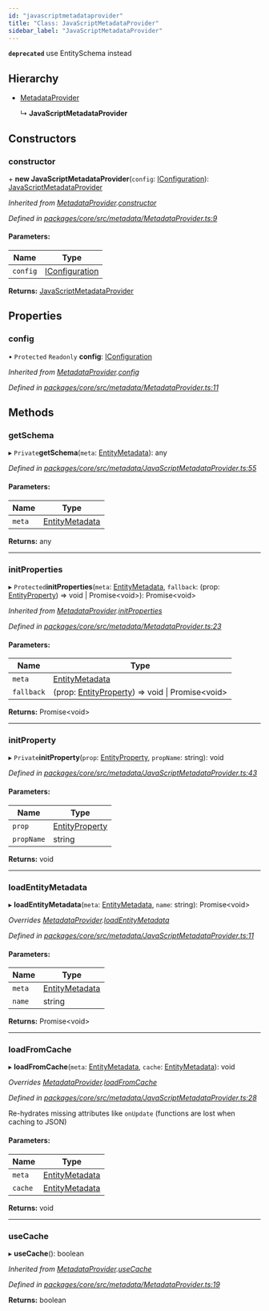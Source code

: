 ```yaml
---
id: "javascriptmetadataprovider"
title: "Class: JavaScriptMetadataProvider"
sidebar_label: "JavaScriptMetadataProvider"
---
```


**`deprecated`** use EntitySchema instead

## Hierarchy

* [MetadataProvider](metadataprovider.md)

  ↳ **JavaScriptMetadataProvider**

## Constructors

### constructor

\+ **new JavaScriptMetadataProvider**(`config`: [IConfiguration](../interfaces/iconfiguration.md)): [JavaScriptMetadataProvider](javascriptmetadataprovider.md)

*Inherited from [MetadataProvider](metadataprovider.md).[constructor](metadataprovider.md#constructor)*

*Defined in [packages/core/src/metadata/MetadataProvider.ts:9](https://github.com/mikro-orm/mikro-orm/blob/18b580bb42/packages/core/src/metadata/MetadataProvider.ts#L9)*

#### Parameters:

Name | Type |
------ | ------ |
`config` | [IConfiguration](../interfaces/iconfiguration.md) |

**Returns:** [JavaScriptMetadataProvider](javascriptmetadataprovider.md)

## Properties

### config

• `Protected` `Readonly` **config**: [IConfiguration](../interfaces/iconfiguration.md)

*Inherited from [MetadataProvider](metadataprovider.md).[config](metadataprovider.md#config)*

*Defined in [packages/core/src/metadata/MetadataProvider.ts:11](https://github.com/mikro-orm/mikro-orm/blob/18b580bb42/packages/core/src/metadata/MetadataProvider.ts#L11)*

## Methods

### getSchema

▸ `Private`**getSchema**(`meta`: [EntityMetadata](entitymetadata.md)): any

*Defined in [packages/core/src/metadata/JavaScriptMetadataProvider.ts:55](https://github.com/mikro-orm/mikro-orm/blob/18b580bb42/packages/core/src/metadata/JavaScriptMetadataProvider.ts#L55)*

#### Parameters:

Name | Type |
------ | ------ |
`meta` | [EntityMetadata](entitymetadata.md) |

**Returns:** any

___

### initProperties

▸ `Protected`**initProperties**(`meta`: [EntityMetadata](entitymetadata.md), `fallback`: (prop: [EntityProperty](../interfaces/entityproperty.md)) => void \| Promise&#60;void>): Promise&#60;void>

*Inherited from [MetadataProvider](metadataprovider.md).[initProperties](metadataprovider.md#initproperties)*

*Defined in [packages/core/src/metadata/MetadataProvider.ts:23](https://github.com/mikro-orm/mikro-orm/blob/18b580bb42/packages/core/src/metadata/MetadataProvider.ts#L23)*

#### Parameters:

Name | Type |
------ | ------ |
`meta` | [EntityMetadata](entitymetadata.md) |
`fallback` | (prop: [EntityProperty](../interfaces/entityproperty.md)) => void \| Promise&#60;void> |

**Returns:** Promise&#60;void>

___

### initProperty

▸ `Private`**initProperty**(`prop`: [EntityProperty](../interfaces/entityproperty.md), `propName`: string): void

*Defined in [packages/core/src/metadata/JavaScriptMetadataProvider.ts:43](https://github.com/mikro-orm/mikro-orm/blob/18b580bb42/packages/core/src/metadata/JavaScriptMetadataProvider.ts#L43)*

#### Parameters:

Name | Type |
------ | ------ |
`prop` | [EntityProperty](../interfaces/entityproperty.md) |
`propName` | string |

**Returns:** void

___

### loadEntityMetadata

▸ **loadEntityMetadata**(`meta`: [EntityMetadata](entitymetadata.md), `name`: string): Promise&#60;void>

*Overrides [MetadataProvider](metadataprovider.md).[loadEntityMetadata](metadataprovider.md#loadentitymetadata)*

*Defined in [packages/core/src/metadata/JavaScriptMetadataProvider.ts:11](https://github.com/mikro-orm/mikro-orm/blob/18b580bb42/packages/core/src/metadata/JavaScriptMetadataProvider.ts#L11)*

#### Parameters:

Name | Type |
------ | ------ |
`meta` | [EntityMetadata](entitymetadata.md) |
`name` | string |

**Returns:** Promise&#60;void>

___

### loadFromCache

▸ **loadFromCache**(`meta`: [EntityMetadata](entitymetadata.md), `cache`: [EntityMetadata](entitymetadata.md)): void

*Overrides [MetadataProvider](metadataprovider.md).[loadFromCache](metadataprovider.md#loadfromcache)*

*Defined in [packages/core/src/metadata/JavaScriptMetadataProvider.ts:28](https://github.com/mikro-orm/mikro-orm/blob/18b580bb42/packages/core/src/metadata/JavaScriptMetadataProvider.ts#L28)*

Re-hydrates missing attributes like `onUpdate` (functions are lost when caching to JSON)

#### Parameters:

Name | Type |
------ | ------ |
`meta` | [EntityMetadata](entitymetadata.md) |
`cache` | [EntityMetadata](entitymetadata.md) |

**Returns:** void

___

### useCache

▸ **useCache**(): boolean

*Inherited from [MetadataProvider](metadataprovider.md).[useCache](metadataprovider.md#usecache)*

*Defined in [packages/core/src/metadata/MetadataProvider.ts:19](https://github.com/mikro-orm/mikro-orm/blob/18b580bb42/packages/core/src/metadata/MetadataProvider.ts#L19)*

**Returns:** boolean
